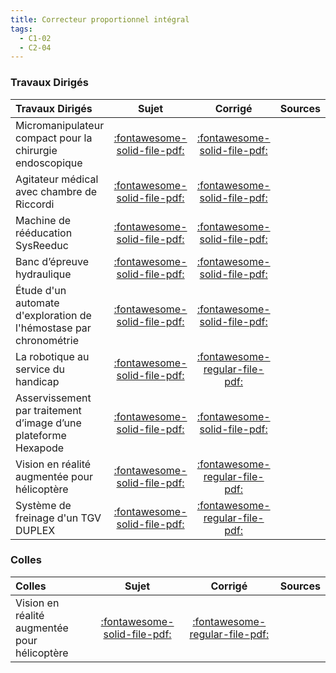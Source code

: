 ```yaml
---
title: Correcteur proportionnel intégral 
tags:
  - C1-02
  - C2-04
---
```




### Travaux Dirigés 
 
| Travaux Dirigés | Sujet | Corrigé | Sources  | 
| :-------------- | :---: | :-----: | :------: | 
| Micromanipulateur compact pour la chirurgie endoscopique | [:fontawesome-solid-file-pdf:](http://xpessoles-cpge.fr/pdf/Cy_03_01_TD_PI_01_MC2E_Sujet.pdf) | [:fontawesome-solid-file-pdf:](http://xpessoles-cpge.fr/pdf/Cy_03_01_TD_PI_01_MC2E_Corrige.pdf) | 
| Agitateur médical avec chambre de Riccordi | [:fontawesome-solid-file-pdf:](http://xpessoles-cpge.fr/pdf/Cy_03_01_TD_PI_02_Agitateur_Sujet.pdf) | [:fontawesome-solid-file-pdf:](http://xpessoles-cpge.fr/pdf/Cy_03_01_TD_PI_02_Agitateur_Corrige.pdf) | 
| Machine de rééducation SysReeduc | [:fontawesome-solid-file-pdf:](http://xpessoles-cpge.fr/pdf/Cy_03_01_TD_PI_03_SysReeduc_Sujet.pdf) | [:fontawesome-solid-file-pdf:](http://xpessoles-cpge.fr/pdf/Cy_03_01_TD_PI_03_SysReeduc_Corrige.pdf) | 
| Banc d’épreuve hydraulique | [:fontawesome-solid-file-pdf:](http://xpessoles-cpge.fr/pdf/Cy_03_01_TD_PI_04_GroupeHydrau_Sujet.pdf) | [:fontawesome-solid-file-pdf:](http://xpessoles-cpge.fr/pdf/Cy_03_01_TD_PI_04_GroupeHydrau_Corrige.pdf) | 
| Étude d'un automate d'exploration de l'hémostase par chronométrie | [:fontawesome-solid-file-pdf:](http://xpessoles-cpge.fr/pdf/Cy_03_01_TD_PI_05_Chronometrie_Sujet.pdf) | [:fontawesome-solid-file-pdf:](http://xpessoles-cpge.fr/pdf/Cy_03_01_TD_PI_05_Chronometrie_Corrige.pdf) | 
| La robotique au service du handicap | [:fontawesome-solid-file-pdf:](http://xpessoles-cpge.fr/pdf/Cy_03_01_TD_PI_06_Robotique_Sujet.pdf) | [:fontawesome-regular-file-pdf:](http://xpessoles-cpge.fr/pdf/Cy_03_01_TD_PI_06_Robotique_Corrige.pdf) | 
| Asservissement par traitement d’image d’une plateforme Hexapode | [:fontawesome-solid-file-pdf:](http://xpessoles-cpge.fr/pdf/Cy_03_01_TD_PI_07_Hexapode_Sujet.pdf) | [:fontawesome-solid-file-pdf:](http://xpessoles-cpge.fr/pdf/Cy_03_01_TD_PI_07_Hexapode_Corrige.pdf) | 
| Vision en réalité augmentée pour hélicoptère | [:fontawesome-solid-file-pdf:](http://xpessoles-cpge.fr/pdf/Cy_03_01_TD_PI_08_FLIR_Sujet.pdf) | [:fontawesome-regular-file-pdf:](http://xpessoles-cpge.fr/pdf/Cy_03_01_TD_PI_08_FLIR_Corrige.pdf) | 
| Système de freinage d'un TGV DUPLEX | [:fontawesome-solid-file-pdf:](http://xpessoles-cpge.fr/pdf/Cy_03_01_TD_PI_09_FreinageTGV_Sujet.pdf) | [:fontawesome-regular-file-pdf:](http://xpessoles-cpge.fr/pdf/Cy_03_01_TD_PI_09_FreinageTGV_Corrige.pdf) | 

### Colles 
 
| Colles | Sujet | Corrigé | Sources  | 
| :-------------- | :---: | :-----: | :------: | 
| Vision en réalité augmentée pour hélicoptère | [:fontawesome-solid-file-pdf:](http://xpessoles-cpge.fr/pdf/Cy_03_01_TD_PI_08_FLIR_Sujet.pdf) | [:fontawesome-regular-file-pdf:](http://xpessoles-cpge.fr/pdf/Cy_03_01_TD_PI_08_FLIR_Corrige.pdf) | 



